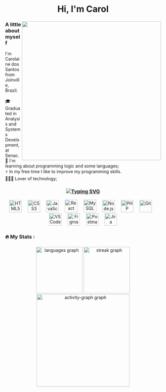 <h1 align="center">Hi, I'm Carol </h1>

###

<img align="right" src="https://github.com/Anmol-Baranwal/Cool-GIFs-For-GitHub/assets/74038190/f5d2d866-d25c-4873-8d82-425d2c62fc2e" height="450" width="450">

<h3 align="left"> A little about myself</h3>


<p align="left">I'm Carolaine dos Santos from Joinville, Brazil.<br><br> 🎓 Graduated in Analysis and Systems Development, at Senac.<br>🌱 I'm learning about programming logic and some languages;<br>⚡ In my free time I like to improve my programming skills.<br> 👩🏻‍💻 Lover of technology;</p>


### 

<h3 align="center">
    <a href="https://git.io/typing-svg">
    <img src="https://readme-typing-svg.demolab.com?font=500&size=28&pause=0&duration=4000&color=A569BD&center=true&width=700&lines=Languages+and+Tools" alt="Typing SVG" />
    </a>
</h3>


<div align="center">
    <img src="https://skillicons.dev/icons?i=html" width="40" height="40" alt="HTML5" />
    <img width="12" />
    <img src="https://skillicons.dev/icons?i=css" width="40" height="40" alt="CSS3" />
    <img width="12" />
    <img src="https://skillicons.dev/icons?i=js" width="40" height="40" alt="JavaScript" />
    <img width="12" />
    <img src="https://skillicons.dev/icons?i=react" width="41" height="41" alt="React" />
    <img width="12" />
    <img src="https://skillicons.dev/icons?i=mysql" width="41" height="41" alt="MySQL" />
    <img width="12" />
    <img src="https://skillicons.dev/icons?i=nodejs" width="40" height="40" alt="Node.js" />
    <img width="12" />
    <img src="https://skillicons.dev/icons?i=php" width="40" height="40" alt="PHP" />
    <img width="12" />
    <img src="https://www.vectorlogo.zone/logos/git-scm/git-scm-icon.svg" alt="Git" width="40" height="40"/>
    <img width="12" />
    <img src="https://cdn.jsdelivr.net/gh/devicons/devicon/icons/vscode/vscode-original.svg" width="40" height="40" alt="VSCode" />
    <img width="12" />
    <img src="https://cdn.jsdelivr.net/gh/devicons/devicon/icons/figma/figma-original.svg" height="40" alt="Figma" />
    <img width="12" />
    <img title="Postman" src="https://www.vectorlogo.zone/logos/getpostman/getpostman-icon.svg" alt="Postman" width="40" height="40"/>
    <img width="12" />
    <img title="Jira" src="https://www.vectorlogo.zone/logos/atlassian_jira/atlassian_jira-icon.svg" alt="Jira" width="40" height="40"/>
</div>


<h3 align="left">🔥   My Stats :</h3>

###

<div align="center">
  <img src="https://github-readme-stats.vercel.app/api/top-langs?username=carolainesantos&locale=en&hide_title=false&layout=compact&card_width=320&langs_count=5&theme=solarized-light&hide_border=false&text_color=A28B55&title_color=FF9100&icon_color=A28B55&order=2" height="150" alt="languages graph" />
  <img src="https://streak-stats.demolab.com?user=carolainesantos&locale=en&mode=daily&theme=solarized-light&hide_border=false&border_radius=5&currStreakLabel=A28B55&sideLabels=914F1E&dates=914F1E&ring=FF9100&fire=FF9100&stroke=FF9100&currStreakNum=FF9100&sideNums=FF9100&order=3" height="150" alt="streak graph" />
  <img src="https://github-readme-activity-graph.vercel.app/graph?username=carolainesantos&radius=16&theme=nightowl&area=true&order=5&bg_color=green&point=green&hide_border=true&hide_title=true" height="300" alt="activity-graph graph"  />
</div>

###
